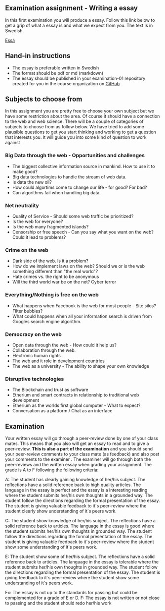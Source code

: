 ## Examination assignment - Writing a essay

In this first examination you will produce a essay. Follow this link below to get a grip of what a essay is and what we expect from you. The text is in Swedish.

[Essä](https://github.com/CS-LNU-Learning-Objects/written-essay/blob/master/essay-sv.md)

## Hand-in instructions
* The essay is preferable written in Swedish
* The format should be pdf or md (markdown)
* The essay should be published in your examination-01 repository created for you in the course organization on [GitHub](https://github.com/1dv527)

## Subjects to choose from
In this assignment you are pretty free to choose your own subject but we have some restriction about the area. Of course it should have a connection to the web and web science. There will be a couple of categories of subjects to choose from as follow below. We have tried to add some plausible  questions to get you start thinking and working to get a question that interests you. It will guide you into some kind of question to work against


### Big Data through the web - Opportunities and challenges
* The biggest collective information source in mankind. How to use it to make good?
* Big data technologies to handle the stream of web data.
* Is data the new oil?
* How could algortims come to change our life - for good? For bad?
* Can algorithms fail when handling big data.

### Net neutrality
* Quality of Service - Should some web traffic be prioritized?
* Is the web for everyone?
* Is the web many fragmented islands?
* Censorship or free speech - Can you say what you want on the web? Could it lead to problems?

### Crime on the web
* Dark side of the web. Is it a problem?
* How do we implement laws on the web? Should we or is the web something different than "the real world"?
* Hate crimes vs. the right to be anonymous
* Will the third world war be on the net? Cyber terror

### Everything/Nothing is free on the web
* What happens when Facebook is the web for most people - Site silos? Filter bubbles?
* What could happens when all your information search is driven from Googles search engine algorithm.

### Democracy on the web
* Open data through the web - How could it help us?
* Collaboration through the web.
* Electronic human rights
* The web and it role in development countries
* The web as a university - The ability to shape your own knowledge

### Disruptive technologies
* The Blockchain and trust as software
* Etherium and smart contracts in relationship to traditional web development
* Etherium as the worlds first global computer - What to expect?
* Conversation as a platform / Chat as an interface


## Examination
Your written essay will go through a peer-review done by one of your class mates. This means that you also will get an essay to read and to give a peer-review. **This is also a part of the examination** and you should send your peer-review comments to your class mate (as feedback) and also post your comments to the examiner . The examiner will go through both the peer-reviews and the written essay when grading your assignment. The grade is A to F following the following criteria:

A: The student has clearly gaining knowledge of her/his subject. The reflections have a solid reference back to high quality articles. The language in the essay is perfect and the essay is a interesting reading where the student submits her/his own thoughts in a grounded way. The student follow the directions regarding the formal presentation of the essay. The student is giving valuable feedback to it´s peer-review where the student clearly show understanding of it´s peers work.

C: The student show knowledge of her/his subject. The reflections have a solid reference back to articles. The language in the essay is good where the student submits her/his own thoughts in grounded way. The student follow the directions regarding the formal presentation of the essay. The student is giving valuable feedback to it´s peer-review where the student show some understanding of it´s peers work.

E: The student show some of her/his subject. The reflections have a solid reference back to articles. The language in the essay is tolerable where the student submits her/his own thoughts in grounded way. The student follow the directions regarding the formal presentation of the essay. The student is giving feedback to it´s peer-review where the student show some understanding of it´s peers work.

Fx: The essay is not up to the standards for passing but could be complemented for a grade of E or D.
F: The essay is not written or not close to passing and the student should redo her/his work
